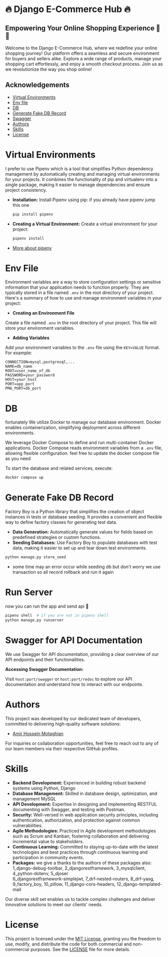 # :fire: Django E-Commerce Hub :fire:

## Empowering Your Online Shopping Experience :bento: :bento:

Welcome to the Django E-Commerce Hub, where we redefine your online shopping journey! Our platform offers a seamless and
secure environment for buyers and sellers alike. Explore a wide range of products, manage your shopping cart
effortlessly, and enjoy a smooth checkout process. Join us as we revolutionize the way you shop online!

## Acknowledgements

- [Virtual Environments](#virtual_env)
- [Env file](#env_file)
- [DB](#db)
- [Generate Fake DB Record](#factory)
- [Swagger](#swagger)
- [Authors](#author)
- [Skills](#skill)
- [License](#license)

# Virtual Environments  <a name="virtual_env"></a>

I prefer to use Pipenv which is a tool that simplifies Python dependency management by automatically creating and
managing virtual environments for your projects. It combines the functionality of pip and virtualenv into a single
package, making it easier to manage dependencies and ensure project consistency.

- **Installation:** Install Pipenv using pip:
  if you already have pipenv jump this one
  ```bash
  pip install pipenv
  ```

- **Creating a Virtual Environment:** Create a virtual environment for your project:
  ```bash
  pipenv install
  ```
- [More about pipenv](https://pipenv.pypa.io/en/latest/)

# Env File  <a name="envfile"></a>

Environment variables are a way to store configuration settings or sensitive information that your application needs to
function properly. They are typically stored in a file named `.env` in the root directory of your project. Here's a
summary of how to use and manage environment variables in your project:

- **Creating an Environment File**

Create a file named `.env` in the root directory of your project. This file will store your environment variables.

- **Adding Variables**

Add your environment variables to the `.env` file using the `KEY=VALUE` format. For example:

  ```plaintext
  CONNECTION=mysql,postgresql,...
  NAME=db_name
  ROOT=user_name_of_db
  PASSWORD=your_password
  HOST=your_host
  PORT=app_port
  PMA_PORT=db_port
  ```

# DB  <a name="db"></a>

fortunately We utilize Docker to manage our database environment. Docker enables containerization, simplifying
deployment across different environments.

We leverage Docker Compose to define and run multi-container Docker applications. Docker Compose reads environment
variables from a `.env` file, allowing flexible configuration. feel free to update the docker compose file as you need

To start the database and related services, execute:

```bash
docker compose up 
```

# Generate Fake DB Record  <a name="factory"></a>

Factory Boy is a Python library that simplifies the creation of object instances in tests or database seeding. It
provides a convenient and flexible way to define factory classes for generating test data.

- **Data Generation:** Automatically generate values for fields based on predefined strategies or custom functions.
- **Seeding Databases:** Use Factory Boy to populate databases with test data, making it easier to set up and tear down
  test environments.

```bash
python manage.py store_seed
```

- some time may an error occur while seeding db but don't worry we use transaction so all record rollback
  and run it again

# Run Server <a name="run"></a>

now you can run the app and send api :rocket: <br>

```bash
pipenv shell  # if you are not in pipenv shell
python manage.py runserver
```

# Swagger for API Documentation <a name="swagger"></a>

We use Swagger for API documentation, providing a clear overview of our API endpoints and their functionalities.

**Accessing Swagger Documentation:**

Visit `host:port/swagger` or `host:port/redoc` to explore our API documentation and understand how to interact with our
endpoints.

# Authors <a name="authors"></a>

This project was developed by our dedicated team of developers, committed to delivering high-quality software solutions:

- [Amir Hossein Motaghian](https://github.com/johndoe)

For inquiries or collaboration opportunities, feel free to reach out to any of our team members via their respective
GitHub profiles.

# Skills <a name="skills"></a>

- **Backend Development:** Experienced in building robust backend systems using Python, Django
- **Database Management:** Skilled in database design, optimization, and management MySQL
- **API Development:** Expertise in designing and implementing RESTFUL documenting with Swagger, and testing with
  Postman.
- **Security:** Well-versed in web application security principles, including authentication, authorization, and
  protection against common vulnerabilities.
- **Agile Methodologies:** Practiced in Agile development methodologies such as Scrum and Kanban, fostering
  collaboration and delivering incremental value to stakeholders.
- **Continuous Learning:** Committed to staying up-to-date with the latest technologies and best practices through
  continuous learning and participation in community events.
- **Packages:** we give a thanks to the authors of these packages also:<br>
  1_django-debug-toolbar, 2_djangorestframework, 3_mysqlclient, 4_python-dotenv, 5_djoser <br>
  6_djangorestframework-simplejwt, 7_drf-nested-routers, 8_drf-yasg, 9_factory_boy,
  10_pillow, 11_django-cors-headers, 12_django-templated-mail

Our diverse skill set enables us to tackle complex challenges and deliver innovative solutions to meet our clients'
needs.

# License <a name="license"></a>

This project is licensed under the [MIT License](LICENSE), granting you the freedom to use, modify, and distribute the
code for both commercial and non-commercial purposes. See the [LICENSE](LICENSE) file for more details.
